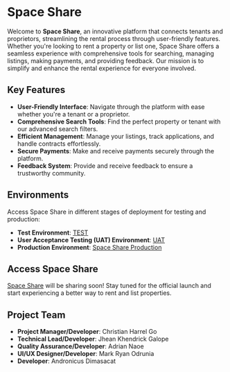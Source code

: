 # Space Share

Welcome to **Space Share**, an innovative platform that connects tenants and proprietors, streamlining the rental process through user-friendly features. Whether you're looking to rent a property or list one, Space Share offers a seamless experience with comprehensive tools for searching, managing listings, making payments, and providing feedback. Our mission is to simplify and enhance the rental experience for everyone involved.

## Key Features

- **User-Friendly Interface**: Navigate through the platform with ease whether you're a tenant or a proprietor.
- **Comprehensive Search Tools**: Find the perfect property or tenant with our advanced search filters.
- **Efficient Management**: Manage your listings, track applications, and handle contracts effortlessly.
- **Secure Payments**: Make and receive payments securely through the platform.
- **Feedback System**: Provide and receive feedback to ensure a trustworthy community.

## Environments

Access Space Share in different stages of deployment for testing and production:

- **Test Environment**: [TEST](#)
- **User Acceptance Testing (UAT) Environment**: [UAT](#)
- **Production Environment**: [Space Share Production](https://spaceshare.site/)

## Access Space Share

[Space Share](https://spaceshare.site/) will be sharing soon! Stay tuned for the official launch and start experiencing a better way to rent and list properties.

## Project Team

- **Project Manager/Developer**: Christian Harrel Go
- **Technical Lead/Developer**: Jhean Khendrick Galope
- **Quality Assurance/Developer**: Adrian Naoe
- **UI/UX Designer/Developer**: Mark Ryan Odrunia
- **Developer**: Andronicus Dimasacat
